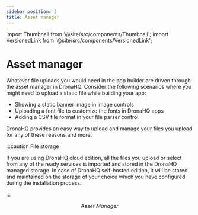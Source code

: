 ```yaml
---
sidebar_position: 3
title: Asset manager
---
```


import Thumbnail from '@site/src/components/Thumbnail';
import VersionedLink from '@site/src/components/VersionedLink';

# Asset manager

Whatever file uploads you would need in the app builder are driven through the asset manager in DronaHQ. Consider the following scenarios where you might need to upload a static file while building your app:
- Showing a static banner image in image controls
- Uploading a font file to customize the fonts in DronaHQ apps
- Adding a CSV file format in your file parser control

DronaHQ provides an easy way to upload and manage your files you upload for any of these reasons and more. 

:::caution File storage

If you are using DronaHQ cloud edition, all the files you upload or select from any of the ready services is imported and stored in the DronaHQ managed storage. In case of DronaHQ self-hosted edition, it will be stored and maintained on the storage of your choice which you have configured during the installation process.

:::

<figure>
  <Thumbnail src="/img/building-apps-concepts/fonts-colors-loaders/asset-manager.png" alt="Asset Manager" width='100%'/>
  <figcaption align = "center"><i>Asset Manager</i></figcaption>
</figure>
